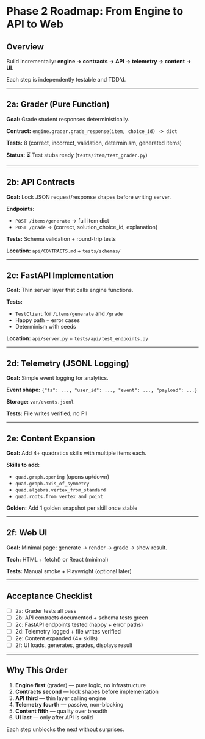 # Phase 2 Roadmap: From Engine to API to Web

## Overview

Build incrementally: **engine → contracts → API → telemetry → content → UI**.

Each step is independently testable and TDD'd.

---

## 2a: Grader (Pure Function)

**Goal:** Grade student responses deterministically.

**Contract:** `engine.grader.grade_response(item, choice_id) -> dict`

**Tests:** 8 (correct, incorrect, validation, determinism, generated items)

**Status:** ⏳ Test stubs ready (`tests/item/test_grader.py`)

---

## 2b: API Contracts

**Goal:** Lock JSON request/response shapes before writing server.

**Endpoints:**
- `POST /items/generate` → full item dict
- `POST /grade` → {correct, solution_choice_id, explanation}

**Tests:** Schema validation + round-trip tests

**Location:** `api/CONTRACTS.md` + `tests/schemas/`

---

## 2c: FastAPI Implementation

**Goal:** Thin server layer that calls engine functions.

**Tests:**
- `TestClient` for `/items/generate` and `/grade`
- Happy path + error cases
- Determinism with seeds

**Location:** `api/server.py` + `tests/api/test_endpoints.py`

---

## 2d: Telemetry (JSONL Logging)

**Goal:** Simple event logging for analytics.

**Event shape:** `{"ts": ..., "user_id": ..., "event": ..., "payload": ...}`

**Storage:** `var/events.jsonl`

**Tests:** File writes verified; no PII

---

## 2e: Content Expansion

**Goal:** Add 4+ quadratics skills with multiple items each.

**Skills to add:**
- `quad.graph.opening` (opens up/down)
- `quad.graph.axis_of_symmetry`
- `quad.algebra.vertex_from_standard`
- `quad.roots.from_vertex_and_point`

**Golden:** Add 1 golden snapshot per skill once stable

---

## 2f: Web UI

**Goal:** Minimal page: generate → render → grade → show result.

**Tech:** HTML + fetch() or React (minimal)

**Tests:** Manual smoke + Playwright (optional later)

---

## Acceptance Checklist

- [ ] 2a: Grader tests all pass
- [ ] 2b: API contracts documented + schema tests green
- [ ] 2c: FastAPI endpoints tested (happy + error paths)
- [ ] 2d: Telemetry logged + file writes verified
- [ ] 2e: Content expanded (4+ skills)
- [ ] 2f: UI loads, generates, grades, displays result

---

## Why This Order

1. **Engine first** (grader) — pure logic, no infrastructure
2. **Contracts second** — lock shapes before implementation
3. **API third** — thin layer calling engine
4. **Telemetry fourth** — passive, non-blocking
5. **Content fifth** — quality over breadth
6. **UI last** — only after API is solid

Each step unblocks the next without surprises.

